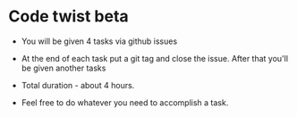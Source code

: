 # Code twist beta


- You will be given 4 tasks via github issues

- At the end of each task put a git tag and close the issue. After that you'll be given another tasks

- Total duration - about 4 hours.

- Feel free to do whatever you need to accomplish a task.
